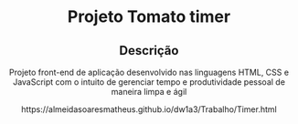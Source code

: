 <h1 align = "center">Projeto Tomato timer</h1>

 <h2 align = "center"> Descrição </h2>
 <p align = "center"> Projeto front-end de aplicação desenvolvido nas linguagens HTML, CSS e JavaScript com o intuito de gerenciar tempo e produtividade pessoal de maneira limpa e ágil </p>

<p align = "center"> https://almeidasoaresmatheus.github.io/dw1a3/Trabalho/Timer.html </p>
